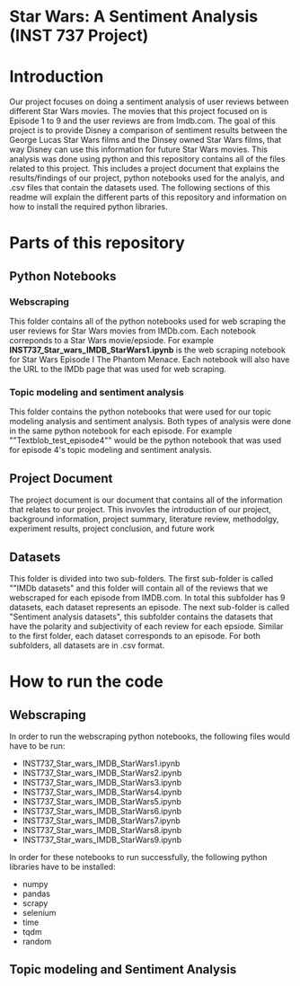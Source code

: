 # Star Wars: A Sentiment Analysis (INST 737 Project) 

# Introduction 
Our project focuses on doing a sentiment analysis of user reviews between different Star Wars movies. The movies that this project focused on is Episode 1 to 9 and the user reviews are from Imdb.com. The goal of this project is to provide Disney a comparison of sentiment results between the George Lucas Star Wars films and the Dinsey owned Star Wars films, that way Disney can use this information for future Star Wars movies. This analysis was done using python and this repository contains all of the files related to this project. This includes a project document that explains the results/findings of our project, python notebooks used for the analyis, and .csv files that contain the datasets used. The following sections of this readme will explain the different parts of this repository and information on how to install the required python libraries. 

# Parts of this repository

## Python Notebooks

### Webscraping
This folder contains all of the python notebooks used for web scraping the user reviews for Star Wars movies from IMDb.com. Each notebook correponds to a Star Wars movie/epsiode. For example  **INST737_Star_wars_IMDB_StarWars1.ipynb** is the web scraping notebook for Star Wars Episode I The Phantom Menace. Each notebook will also have the URL to the IMDb page that was used for web scraping. 

### Topic modeling and sentiment analysis
This folder contains the python notebooks that were used for our topic modeling analysis and sentiment analysis. Both types of analysis were done in the same python notebook for each episode. For example ""Textblob_test_episode4"" would be the python notebook that was used for episode 4's topic modeling and sentiment analysis. 

## Project Document
The project document is our document that contains all of the information that relates to our project. This invovles the introduction of our project, background information, project summary, literature review, methodolgy, experiment results, project conclusion, and future work

## Datasets
This folder is divided into two sub-folders. The first sub-folder is called ""IMDb datasets" and this folder will contain all of the reviews that we webscraped for each episode from IMDB.com. In total this subfolder has 9 datasets, each dataset represents an episode. The next sub-folder is called "Sentiment analysis datasets", this subfolder contains the datasets that have the polarity and subjectivity of each review for each epsiode. Similar to the first folder, each dataset corresponds to an episode. For both subfolders, all datasets are in .csv format.

# How to run the code

## Webscraping
In order to run the webscraping python notebooks, the following files would have to be run:
* INST737_Star_wars_IMDB_StarWars1.ipynb 
* INST737_Star_wars_IMDB_StarWars2.ipynb 
* INST737_Star_wars_IMDB_StarWars3.ipynb 
* INST737_Star_wars_IMDB_StarWars4.ipynb 
* INST737_Star_wars_IMDB_StarWars5.ipynb 
* INST737_Star_wars_IMDB_StarWars6.ipynb 
* INST737_Star_wars_IMDB_StarWars7.ipynb 
* INST737_Star_wars_IMDB_StarWars8.ipynb 
* INST737_Star_wars_IMDB_StarWars9.ipynb 

In order for these notebooks to run successfully, the following python libraries have to be installed:
* numpy
* pandas
* scrapy 
* selenium
* time 
* tqdm 
* random
## Topic modeling and Sentiment Analysis 

